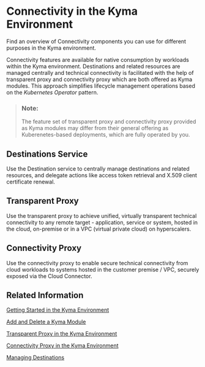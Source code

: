 <!-- loio7501fbc9aebd4e3180eddec977ca288d -->

# Connectivity in the Kyma Environment

Find an overview of Connectivity components you can use for different purposes in the Kyma environment.

Connectivity features are available for native consumption by workloads within the Kyma environment. Destinations and related resources are managed centrally and technical connectivity is facilitated with the help of transparent proxy and connectivity proxy which are both offered as Kyma modules. This approach simplifies lifecycle management operations based on the *Kubernetes Operator* pattern.

> ### Note:  
> The feature set of transparent proxy and connectivity proxy provided as Kyma modules may differ from their general offering as Kuberenetes-based deployments, which are fully operated by you.



<a name="loio7501fbc9aebd4e3180eddec977ca288d__section_ykp_nmt_bdc"/>

## Destinations Service

Use the Destination service to centrally manage destinations and related resources, and delegate actions like access token retrieval and X.509 client certificate renewal.



<a name="loio7501fbc9aebd4e3180eddec977ca288d__section_n4l_nmt_bdc"/>

## Transparent Proxy

Use the transparent proxy to achieve unified, virtually transparent technical connectivity to any remote target - application, service or system, hosted in the cloud, on-premise or in a VPC \(virtual private cloud\) on hyperscalers.



<a name="loio7501fbc9aebd4e3180eddec977ca288d__section_zvs_lmt_bdc"/>

## Connectivity Proxy

Use the connectivity proxy to enable secure technical connectivity from cloud workloads to systems hosted in the customer premise / VPC, securely exposed via the Cloud Connector.



<a name="loio7501fbc9aebd4e3180eddec977ca288d__section_ncy_lnt_bdc"/>

## Related Information

[Getting Started in the Kyma Environment](https://help.sap.com/docs/btp/sap-business-technology-platform/getting-started-in-kyma-environment?version=Cloud)

[Add and Delete a Kyma Module](https://help.sap.com/docs/btp/sap-business-technology-platform/enable-and-disable-kyma-module?version=Cloud)

[Transparent Proxy in the Kyma Environment](transparent-proxy-in-the-kyma-environment-1700cfe.md)

[Connectivity Proxy in the Kyma Environment](connectivity-proxy-in-the-kyma-environment-8dd1690.md)

[Managing Destinations](managing-destinations-84e45e0.md)

